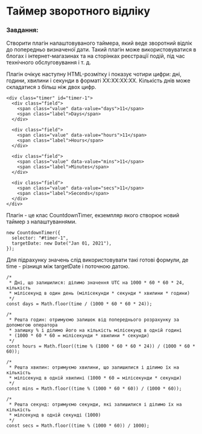 # Таймер зворотного відліку

### Завдання:

Cтворити плагін налаштовуваного таймера, який веде зворотний відлік до попередньо визначеної дати. Такий плагін може використовуватися в блогах і інтернет-магазинах та на сторінках реєстрації подій, під час технічного обслуговування і т. д.

Плагін очікує наступну HTML-розмітку і показує чотири цифри: дні, години, хвилини і секунди в форматі XX:XX:XX:XX. Кількість днів може складатися з більш ніж двох цифр.

    <div class="timer" id="timer-1">
      <div class="field">
        <span class="value" data-value="days">11</span>
        <span class="label">Days</span>
      </div>

      <div class="field">
        <span class="value" data-value="hours">11</span>
        <span class="label">Hours</span>
      </div>

      <div class="field">
        <span class="value" data-value="mins">11</span>
        <span class="label">Minutes</span>
      </div>

      <div class="field">
        <span class="value" data-value="secs">11</span>
        <span class="label">Seconds</span>
      </div>
    </div>

Плагін - це клас CountdownTimer, екземпляр якого створює новий таймер з налаштуваннями.

    new CountdownTimer({
      selector: "#timer-1",
      targetDate: new Date("Jan 01, 2021"),
    });

Для підрахунку значень слід використовувати такі готові формули, де time - різниця між targetDate і поточною датою.

    /*
     * Дні, що залишилися: ділимо значення UTC на 1000 * 60 * 60 * 24, кількість
     * мілісекунд в один день (мілісекунди * секунди * хвилини * години)
     */
    const days = Math.floor(time / (1000 * 60 * 60 * 24));

    /*
     * Решта годин: отримуємо залишок від попереднього розрахунку за допомогою оператора
     * залишку % і ділимо його на кількість мілісекунд в одній годині
     * (1000 * 60 * 60 = мілісекунди * хвилини * секунди)
     */
    const hours = Math.floor((time % (1000 * 60 * 60 * 24)) / (1000 * 60 * 60));

    /*
     * Решта хвилин: отримуємо хвилини, що залишилися і ділимо їх на кількість
     * мілісекунд в одній хвилині (1000 * 60 = мілісекунди * секунди)
     */
    const mins = Math.floor((time % (1000 * 60 * 60)) / (1000 * 60));

    /*
     * Решта секунд: отримуємо секунди, які залишилися і ділимо їх на кількість
     * мілсекунд в одній секунді (1000)
     */
    const secs = Math.floor((time % (1000 * 60)) / 1000);
